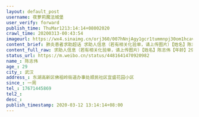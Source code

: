```yaml
---
layout: default_post
username: 夜萝莉魔法城堡
user_verify: forward
publish_time: ThuMar1213:14:14+08002020
crawl_time: 20200313-00:43:54
imageurl: https://wx4.sinaimg.cn/orj360/007hNnjAgy1gcr1tummnpj30om1hcave.jpg,https://wx2.sinaimg.cn/orj360/007hNnjAgy1gcr1tw7jd5j30om1hcwww.jpg,https://wx2.sinaimg.cn/orj360/007hNnjAgy1gcr1u8dssmj32o02o0hdw.jpg
content_brief: 肺炎患者求助超话 求助人信息（若有相关化验单，请上传图片）【姓名】陈志伟【年龄】29【所在城市】武汉【所在小区、社区】东湖高新区佛祖岭街道办事处顺民社区宜盛花园小区【患病时间】一周【联系方式】●●●【其他紧急联系人】【病情描述：去年11月14号在中南医院做的肾移植手术， ...全文
content_full_raw: 求助人信息（若有相关化验单，请上传图片）【姓名】陈志伟【年龄】29【所在城市】武汉【所在小区、社区】东湖高新区佛祖岭街道办事处顺民社区宜盛花园小区【患病时间】一周【联系方式】●●●【其他紧急联系人】【病情描述：去年11月14号在中南医院做的肾移植手术，最近有干咳症状，昨天去查了核酸阴性，但是肺部有病毒感染，医生顺有一半的可能性是新冠，现在联系中南医院不接收说是跨区了又说是阴性的没确诊所以不收，社区联系附近医院东院也不接收，目前人还在中南医院，希望大家帮帮我们！请问哪里有可以接收我们的医院？
status_url: https://m.weibo.cn/status/4481641470920982
name_: 陈志伟
age_: 29
city_: 武汉
address_: 东湖高新区佛祖岭街道办事处顺民社区宜盛花园小区
since_: 一周
tel_: 17671445869
tel2_: 
desc_: 
publish_timestamp: 2020-03-12 13:14:14+08:00
---
```

